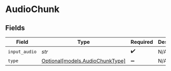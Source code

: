 # AudioChunk


## Fields

| Field                                                          | Type                                                           | Required                                                       | Description                                                    |
| -------------------------------------------------------------- | -------------------------------------------------------------- | -------------------------------------------------------------- | -------------------------------------------------------------- |
| `input_audio`                                                  | *str*                                                          | :heavy_check_mark:                                             | N/A                                                            |
| `type`                                                         | [Optional[models.AudioChunkType]](../models/audiochunktype.md) | :heavy_minus_sign:                                             | N/A                                                            |